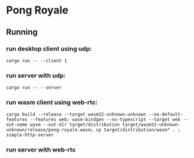 # Pong Royale

## Running
### run desktop client using udp:
```
cargo run -- --client 1
```
### run server with udp:
```
cargo run -- --server
```
### run wasm client using web-rtc:
```
cargo build --release --target wasm32-unknown-unknown --no-default-features --features web; wasm-bindgen --no-typescript --target web --out-name wasm --out-dir target/distribution target/wasm32-unknown-unknown/release/pong-royale.wasm; cp target/distribution/wasm* . ; simple-http-server
```
### run server with web-rtc
```


```
